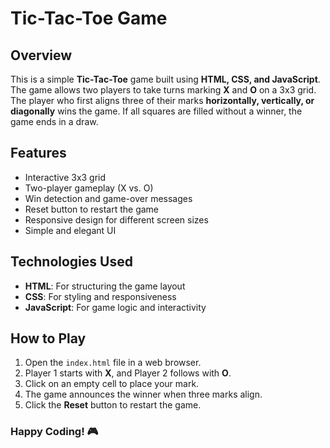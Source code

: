 # Tic-Tac-Toe Game

## Overview

This is a simple **Tic-Tac-Toe** game built using **HTML, CSS, and JavaScript**. The game allows two players to take turns marking **X** and **O** on a 3x3 grid. The player who first aligns three of their marks **horizontally, vertically, or diagonally** wins the game. If all squares are filled without a winner, the game ends in a draw.

## Features

- Interactive 3x3 grid
- Two-player gameplay (X vs. O)
- Win detection and game-over messages
- Reset button to restart the game
- Responsive design for different screen sizes
- Simple and elegant UI

## Technologies Used

- **HTML**: For structuring the game layout
- **CSS**: For styling and responsiveness
- **JavaScript**: For game logic and interactivity

## How to Play

1. Open the `index.html` file in a web browser.
2. Player 1 starts with **X**, and Player 2 follows with **O**.
3. Click on an empty cell to place your mark.
4. The game announces the winner when three marks align.
5. Click the **Reset** button to restart the game.

### Happy Coding! 🎮
